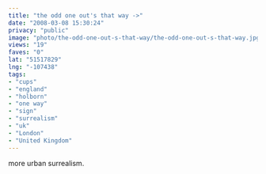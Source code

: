 ```yaml
---
title: "the odd one out's that way ->"
date: "2008-03-08 15:30:24"
privacy: "public"
image: "photo/the-odd-one-out-s-that-way/the-odd-one-out-s-that-way.jpg"
views: "19"
faves: "0"
lat: "51517829"
lng: "-107438"
tags:
- "cups"
- "england"
- "holborn"
- "one way"
- "sign"
- "surrealism"
- "uk"
- "London"
- "United Kingdom"
---
```

more urban surrealism.
